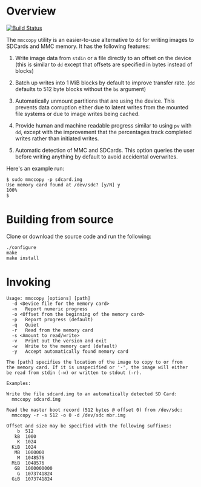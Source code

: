 # Overview
[![Build Status](https://travis-ci.org/fhunleth/mmccopy.png)](https://travis-ci.org/fhunleth/mmccopy)

The `mmccopy` utility is an easier-to-use alternative to `dd` for
writing images to SDCards and MMC memory. It has the following
features:

  1. Write image data from `stdin` or a file directly to an offset on
  the device (this is similar to `dd` except that offsets are
  specified in bytes instead of blocks)

  2. Batch up writes into 1 MiB blocks by default to improve transfer
  rate. (`dd` defaults to 512 byte blocks without the `bs` argument)

  3. Automatically unmount partitions that are using the device. This
  prevents data corruption either due to latent writes from the
  mounted file systems or due to image writes being cached.

  4. Provide human and machine readable progress similar to using `pv`
  with `dd`, except with the improvement that the percentages track
  completed writes rather than initiated writes.

  5. Automatic detection of MMC and SDCards. This option queries the
  user before writing anything by default to avoid accidental
  overwrites.

Here's an example run:

    $ sudo mmccopy -p sdcard.img
    Use memory card found at /dev/sdc? [y/N] y
    100%
    $

# Building from source

Clone or download the source code and run the following:

    ./configure
    make
    make install

# Invoking

```
Usage: mmccopy [options] [path]
  -d <Device file for the memory card>
  -n   Report numeric progress
  -o <Offset from the beginning of the memory card>
  -p   Report progress (default)
  -q   Quiet
  -r   Read from the memory card
  -s <Amount to read/write>
  -v   Print out the version and exit
  -w   Write to the memory card (default)
  -y   Accept automatically found memory card

The [path] specifies the location of the image to copy to or from
the memory card. If it is unspecified or '-', the image will either
be read from stdin (-w) or written to stdout (-r).

Examples:

Write the file sdcard.img to an automatically detected SD Card:
  mmccopy sdcard.img

Read the master boot record (512 bytes @ offset 0) from /dev/sdc:
  mmccopy -r -s 512 -o 0 -d /dev/sdc mbr.img

Offset and size may be specified with the following suffixes:
    b  512
   kB  1000
    K  1024
  KiB  1024
   MB  1000000
    M  1048576
  MiB  1048576
   GB  1000000000
    G  1073741824
  GiB  1073741824
```
